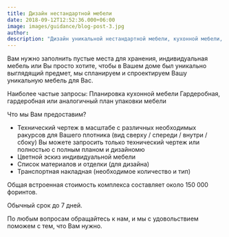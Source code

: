 ```yaml
---
title: Дизайн нестандартной мебели
date: 2018-09-12T12:52:36.000+06:00
image: images/guidance/blog-post-3.jpg
author: 
description: "Дизайн уникальной нестандартной мебели, кухонной мебели, гардеробной, гардеробной"
---
```


Вам нужно заполнить пустые места для хранения, индивидуальная мебель или Вы просто хотите, чтобы в Вашем доме был уникально выглядящий предмет, мы спланируем и спроектируем Вашу уникальную мебель для Вас.

Наиболее частые запросы:
Планировка кухонной мебели
Гардеробная, гардеробная или аналогичный план упаковки мебели

Что мы Вам предоставим?
- Технический чертеж в масштабе с различных необходимых ракурсов для Вашего плотника (вид сверху / спереди / внутри / сбоку)
Вы можете запросить только технический чертеж или полностью с полным планом и дизайномю
- Цветной эскиз индивидуальной мебели
- Список материалов и отделки (для дизайна)
- Транспортная накладная (необходимое количество и тип)

Общая встроенная стоимость комплекса составляет около 150 000 форинтов.

Обычный срок до 7 дней.

По любым вопросам обращайтесь к нам, и мы с удовольствием поможем с тем, что Вам нужно.